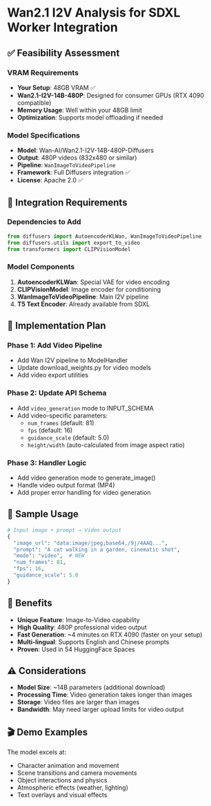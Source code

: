 # Wan2.1 I2V Analysis for SDXL Worker Integration

## ✅ Feasibility Assessment

### VRAM Requirements
- **Your Setup**: 48GB VRAM ✅
- **Wan2.1-I2V-14B-480P**: Designed for consumer GPUs (RTX 4090 compatible)
- **Memory Usage**: Well within your 48GB limit
- **Optimization**: Supports model offloading if needed

### Model Specifications
- **Model**: Wan-AI/Wan2.1-I2V-14B-480P-Diffusers
- **Output**: 480P videos (832x480 or similar)
- **Pipeline**: `WanImageToVideoPipeline`
- **Framework**: Full Diffusers integration ✅
- **License**: Apache 2.0 ✅

## 🔧 Integration Requirements

### Dependencies to Add
```python
from diffusers import AutoencoderKLWan, WanImageToVideoPipeline
from diffusers.utils import export_to_video
from transformers import CLIPVisionModel
```

### Model Components
1. **AutoencoderKLWan**: Special VAE for video encoding
2. **CLIPVisionModel**: Image encoder for conditioning
3. **WanImageToVideoPipeline**: Main I2V pipeline
4. **T5 Text Encoder**: Already available from SDXL

## 🎯 Implementation Plan

### Phase 1: Add Video Pipeline
- Add Wan I2V pipeline to ModelHandler
- Update download_weights.py for video models
- Add video export utilities

### Phase 2: Update API Schema
- Add `video_generation` mode to INPUT_SCHEMA
- Add video-specific parameters:
  - `num_frames` (default: 81)
  - `fps` (default: 16)
  - `guidance_scale` (default: 5.0)
  - `height/width` (auto-calculated from image aspect ratio)

### Phase 3: Handler Logic
- Add video generation mode to generate_image()
- Handle video output format (MP4)
- Add proper error handling for video generation

## 📝 Sample Usage
```python
# Input image + prompt → Video output
{
  "image_url": "data:image/jpeg;base64,/9j/4AAQ...",
  "prompt": "A cat walking in a garden, cinematic shot",
  "mode": "video",  # NEW
  "num_frames": 81,
  "fps": 16,
  "guidance_scale": 5.0
}
```

## 🚀 Benefits
- **Unique Feature**: Image-to-Video capability 
- **High Quality**: 480P professional video output
- **Fast Generation**: ~4 minutes on RTX 4090 (faster on your setup)
- **Multi-lingual**: Supports English and Chinese prompts
- **Proven**: Used in 54 HuggingFace Spaces

## ⚠️ Considerations
- **Model Size**: ~14B parameters (additional download)
- **Processing Time**: Video generation takes longer than images
- **Storage**: Video files are larger than images
- **Bandwidth**: May need larger upload limits for video output

## 🎬 Demo Examples
The model excels at:
- Character animation and movement
- Scene transitions and camera movements
- Object interactions and physics
- Atmospheric effects (weather, lighting)
- Text overlays and visual effects
